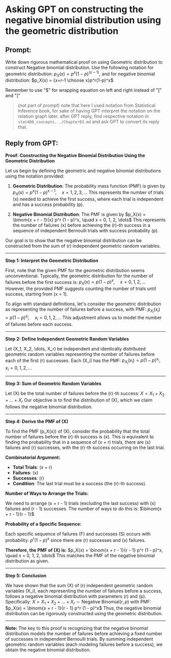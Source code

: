 # Asking GPT on constructing the negative binomial distribution using the geometric distribution
## Prompt:
Write down rigorous mathematical proof on using Geometric distribution to construct Negative binomial distribution. Use the following notation for geometric distribution: $p_X(x) = p^x(1-p)^{(x-1)}$,  and for negative binomial distribution: $p_X(x) = {x+r-1 \choose x}p^r(1-p)^x$

Remember to use "$" for wrapping equation on left and right instead of "\[" and "\]"
> (not part of prompt) note that here I used notation from Statistical Inference book, for sake of having GPT interpret the notation on the relation graph later.
> after GPT reply, find respective notation in `stat400_concepts.../Chapter03.md` and ask GPT to convert its reply that.
## Reply from GPT:

**Proof: Constructing the Negative Binomial Distribution Using the Geometric Distribution**

Let us begin by defining the geometric and negative binomial distributions using the notation provided:

1. **Geometric Distribution**: The probability mass function (PMF) is given by
   $p_X(x) = p^x (1 - p)^{x - 1}, \quad x = 1, 2, 3, \dots$
   This represents the number of trials \(x\) needed to achieve the first success, where each trial is independent and has a success probability \(p\).

2. **Negative Binomial Distribution**: The PMF is given by
   $p_X(x) = \binom{x + r - 1}{x} p^r (1 - p)^x, \quad x = 0, 1, 2, \dots$
   This represents the number of failures \(x\) before achieving the \(r\)-th success in a sequence of independent Bernoulli trials with success probability \(p\).

Our goal is to show that the negative binomial distribution can be constructed from the sum of \(r\) independent geometric random variables.

---

**Step 1: Interpret the Geometric Distribution**

First, note that the given PMF for the geometric distribution seems unconventional. Typically, the geometric distribution for the number of failures before the first success is:
$p_X(x) = p (1 - p)^x, \quad x = 0, 1, 2, \dots$
However, the provided PMF suggests counting the number of trials until success, starting from \(x = 1\).

To align with standard definitions, let's consider the geometric distribution as representing the number of failures before a success, with PMF:
$p_{X_i}(x_i) = p (1 - p)^{x_i}, \quad x_i = 0, 1, 2, \dots$
This adjustment allows us to model the number of failures before each success.

---

**Step 2: Define Independent Geometric Random Variables**

Let \(X_1, X_2, \dots, X_r\) be independent and identically distributed geometric random variables representing the number of failures before each of the first \(r\) successes. Each \(X_i\) has the PMF:
$p_{X_i}(x_i) = p (1 - p)^{x_i}, \quad x_i = 0, 1, 2, \dots$

---

**Step 3: Sum of Geometric Random Variables**

Let \(X\) be the total number of failures before the \(r\)-th success:
$X = X_1 + X_2 + \dots + X_r$
Our objective is to find the distribution of \(X\), which we claim follows the negative binomial distribution.

---

**Step 4: Derive the PMF of \(X\)**

To find the PMF \(p_X(x)\) of \(X\), consider the probability that the total number of failures before the \(r\)-th success is \(x\). This is equivalent to finding the probability that in a sequence of \(x + r\) trials, there are \(x\) failures and \(r\) successes, with the \(r\)-th success occurring on the last trial.

**Combinatorial Argument:**

- **Total Trials**: \(x + r\)
- **Failures**: \(x\)
- **Successes**: \(r\)
- **Condition**: The last trial must be a success (the \(r\)-th success).

**Number of Ways to Arrange the Trials:**

We need to arrange \(x + r - 1\) trials (excluding the last success) with \(x\) failures and \(r - 1\) successes. The number of ways to do this is:
$\binom{x + r - 1}{r - 1}$

**Probability of a Specific Sequence:**

Each specific sequence of failures (F) and successes (S) occurs with probability:
$p^r (1 - p)^x$
since there are \(r\) successes and \(x\) failures.

**Therefore, the PMF of \(X\) is:**
$p_X(x) = \binom{x + r - 1}{r - 1} p^r (1 - p)^x, \quad x = 0, 1, 2, \dots$
This matches the PMF of the negative binomial distribution as given.

---

**Step 5: Conclusion**

We have shown that the sum \(X\) of \(r\) independent geometric random variables \(X_i\), each representing the number of failures before a success, follows a negative binomial distribution with parameters \(r\) and \(p\). Specifically:
$X = X_1 + X_2 + \dots + X_r \sim \text{Negative Binomial}(r, p)$
with PMF:
$p_X(x) = \binom{x + r - 1}{r - 1} p^r (1 - p)^x$
Thus, the negative binomial distribution can be rigorously constructed using the geometric distribution.

---

**Note:** The key to this proof is recognizing that the negative binomial distribution models the number of failures before achieving a fixed number of successes in independent Bernoulli trials. By summing independent geometric random variables (each modeling failures before a success), we obtain the negative binomial distribution.